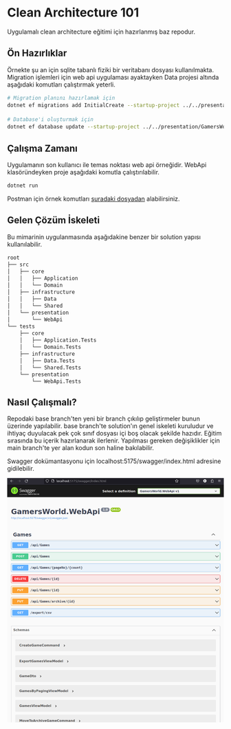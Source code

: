 # Clean Architecture 101

Uygulamalı clean architecture eğitimi için hazırlanmış baz repodur.

## Ön Hazırlıklar

Örnekte şu an için sqlite tabanlı fiziki bir veritabanı dosyası kullanılmakta. Migration işlemleri için web api uygulaması ayaktayken Data projesi altında aşağıdaki komutları çalıştırmak yeterli.

```bash
# Migration planını hazırlamak için
dotnet ef migrations add InitialCreate --startup-project ../../presentation/GamersWorld.WebApi

# Database'i oluşturmak için
dotnet ef database update --startup-project ../../presentation/GamersWorld.WebApi
```

## Çalışma Zamanı

Uygulamanın son kullanıcı ile temas noktası web api örneğidir. WebApi klasöründeyken proje aşağıdaki komutla çalıştırılabilir.

```bash
dotnet run
```

Postman için örnek komutları [şuradaki dosyadan](Clean%20Architecture%20Training.postman_collection.json) alabilirsiniz.

## Gelen Çözüm İskeleti

Bu mimarinin uygulanmasında aşağıdakine benzer bir solution yapısı kullanılabilir.

```text
root
├── src
│   ├── core
│   │   ├── Application
│   │   └── Domain
│   ├── infrastructure
│   │   ├── Data
│   │   └── Shared
│   └── presentation
│       └── WebApi
└── tests
    ├── core
    │   ├── Application.Tests
    │   └── Domain.Tests
    ├── infrastructure
    │   ├── Data.Tests
    │   └── Shared.Tests
    └── presentation
        └── WebApi.Tests
```

## Nasıl Çalışmalı?

Repodaki base branch'ten yeni bir branch çıkılıp geliştirmeler bunun üzerinde yapılabilir. base branch'te solution'ın genel iskeleti kuruludur ve ihtiyaç duyulacak pek çok sınıf dosyası içi boş olacak şekilde hazıdır. Eğitim sırasında bu içerik hazırlanarak ilerlenir. Yapılması gereken değişiklikler için main branch'te yer alan kodun son haline bakılabilir.

Swagger dokümantasyonu için localhost:5175/swagger/index.html adresine gidilebilir.

![Swagger Runtime](swagger_runtime.png)
